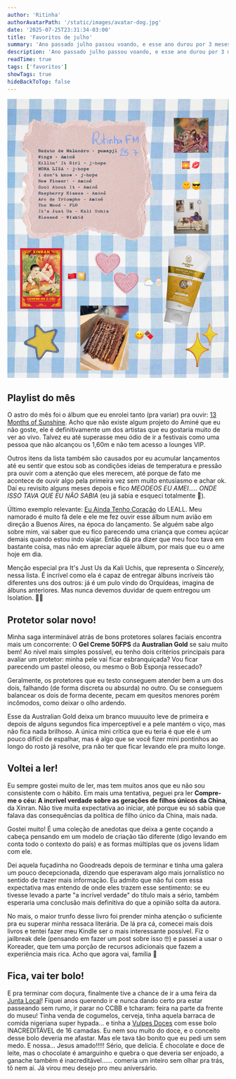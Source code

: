 ```yaml
---
author: 'Ritinha'
authorAvatarPath: '/static/images/avatar-dog.jpg'
date: '2025-07-25T23:31:34-03:00'
title: 'Favoritos de julho'
summary: 'Ano passado julho passou voando, e esse ano durou por 3 meses.'
description: 'Ano passado julho passou voando, e esse ano durou por 3 meses.'
readTime: true
tags: ['favoritos']
showTags: true
hideBackToTop: false
---
```


![Itens favoritos de julho](july-faves.png)

## Playlist do mês

O astro do mês foi o álbum que eu enrolei tanto (pra variar) pra ouvir: [13 Months of Sunshine](https://youtu.be/CzUskXpimLU?si=hkgPF_S_JnQJaH2_). Acho que não existe algum projeto do Aminé que eu não goste, ele é definitivamente um dos artistas que eu gostaria muito de ver ao vivo. Talvez eu até superasse meu ódio de ir a festivais como uma pessoa que não alcançou os 1,60m e não tem acesso a lounges VIP.

Outros itens da lista também são causados por eu acumular lançamentos até eu sentir que estou sob as condições ideias de temperatura e pressão pra ouvir com a atenção que eles merecem, até porque de fato me acontece de ouvir algo pela primeira vez sem muito entusiasmo e achar ok. Daí eu revisito alguns meses depois e fico _MEODEOS EU AMEI..... ONDE ISSO TAVA QUE EU NÃO SABIA_ (eu já sabia e esqueci totalmente 🤠).

Último exemplo relevante: [Eu Ainda Tenho Coração](https://www.youtube.com/playlist?list=PLL2okX4PkPTvFsRsIpivSdH-9uvbR1yOa) do LEALL. Meu namorado é muito fã dele e ele me fez ouvir esse álbum num avião em direção a Buenos Aires, na época do lançamento. Se alguém sabe algo sobre mim, vai saber que eu fico parecendo uma criança que comeu açúcar demais quando estou indo viajar. Então dá pra dizer que meu foco tava em bastante coisa, mas não em apreciar aquele álbum, por mais que eu o ame hoje em dia.

Menção especial pra It's Just Us da Kali Uchis, que representa o _Sincerely,_ nessa lista. É incrível como ela é capaz de entregar álbuns incríveis tão diferentes uns dos outros: já é um pulo vindo do Orquídeas, imagina de álbuns anteriores. Mas nunca devemos duvidar de quem entregou um Isolation. 🙏🏽

## Protetor solar novo!

Minha saga interminável atrás de bons protetores solares faciais encontra mais um concorrente: O **Gel Creme 50FPS** da **Australian Gold** se saiu muito bem! Ao nível mais simples possível, eu tenho dois critérios principais para avaliar um protetor: minha pele vai ficar esbranquiçada? Vou ficar parecendo um pastel oleoso, ou mesmo o Bob Esponja ressecado?

Geralmente, os protetores que eu testo conseguem atender bem a um dos dois, falhando (de forma discreta ou absurda) no outro. Ou se conseguem balancear os dois de forma decente, pecam em quesitos menores porém incômodos, como deixar o olho ardendo.

Esse da Australian Gold deixa um branco muuuuito leve de primeira e depois de alguns segundos fica imperceptível e a pele mantém o viço, mas não fica nada brilhoso. A única mini crítica que eu teria é que ele é um pouco difícil de espalhar, mas é algo que se você fizer mini pontinhos ao longo do rosto já resolve, pra não ter que ficar levando ele pra muito longe.

## Voltei a ler!

Eu sempre gostei muito de ler, mas tem muitos anos que eu não sou consistente com o hábito. Em mais uma tentativa, peguei pra ler **Compre-me o céu: A incrível verdade sobre as gerações de filhos únicos da China**, da Xinran. Não tive muita expectativa ao iniciar, até porque eu só sabia que falava das consequências da política de filho único da China, mais nada.

Gostei muito! É uma coleção de anedotas que deixa a gente coçando a cabeça pensando em um modelo de criação tão diferente (digo levando em conta todo o contexto do país) e as formas múltiplas que os jovens lidam com ele.

Dei aquela fuçadinha no Goodreads depois de terminar e tinha uma galera um pouco decepcionada, dizendo que esperavam algo mais jornalístico no sentido de trazer mais informação. Eu admito que não fui com essa expectativa mas entendo de onde eles trazem esse sentimento: se eu tivesse levado a parte "a incrível verdade" do título mais a sério, também esperaria uma conclusão mais definitiva do que a opinião solta da autora.

No mais, o maior trunfo desse livro foi prender minha atenção o suficiente pra eu superar minha ressaca literária. De lá pra cá, comecei mais dois livros e tentei fazer meu Kindle ser o mais interessante possível. Fiz o jailbreak dele (pensando em fazer um post sobre isso 🤓) e passei a usar o Koreader, que tem uma porção de recursos adicionais que fazem a experiência mais rica. Acho que agora vai, família 🫣

## Fica, vai ter bolo!

E pra terminar com doçura, finalmente tive a chance de ir a uma feira da [Junta Local](https://www.instagram.com/ajuntalocal/?hl=pt)! Fiquei anos querendo ir e nunca dando certo pra estar passeando sem rumo, ir parar no CCBB e tcharam: feira na parte da frente do museu! Tinha venda de cogumelos, cerveja, tinha aquela barraca de comida nigeriana super hypada... e tinha a [Vulpes Doces](https://www.instagram.com/vulpesdoces) com esse bolo INACREDITÁVEL de 16 camadas. Eu nem sou muito do doce, e o conceito desse bolo deveria me afastar. Mas ele tava tão bonito que eu pedi um sem medo. E nossa... Jesus amado!!!!! Sério, que delícia. É chocolate e doce de leite, mas o chocolate é amarguinho e quebra o que deveria ser enjoado, a ganache também é inacreditável...... comeria um inteiro sem olhar pra trás, tô nem aí. Já virou meu desejo pro meu aniversário.
